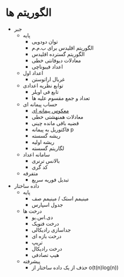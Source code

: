 # الگوریتم ها
* جبر
  * پایه
    * توان دودویی
    * الگوریتم اقلیدس برای ب.م.م
    * الگوریتم گسترده اقلیدس
    * معادلات دیوفانتی خطی
    * اعداد فیبوناچی
  * اعداد اول
    * غربال اراتوستن
  * توابع نظریه اعدادی
    * تابع فی اویلر
    * تعداد و جمع مقسوم علیه ها
  * حساب پیمانه ای
    * [معکوس پیمانه ای](algebra/modular_inverse)
    * معادلات همنهشتی خطی
    * قضیه باقی مانده چینی
    * فاکتوریل به پیمانه p
    * ریشه گسسته
    * ریشه اولیه
    * لگاریتم گسسته
  * سامانه اعداد
    * بالانس ترنری
    * کد گری
  * متفرقه
    * تبدیل فوریه سریع
* داده ساختار
  * پایه
    * مینیمم استک / مینیمم صف
    * جدول اسپارس
  * درخت ها
    * دی.اس.یو
    * درخت فنویک
    * جداسازی رادیکالی
    * درخت بازه ای
    * تریپ
    * درخت رادیکال
    * هیپ تصادفی
  * پیشرفته
    * حذف از یک داده ساختار از o(t(n)log(n))
